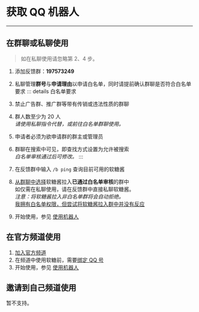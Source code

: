 # 获取 QQ 机器人

---

## 在群聊或私聊使用
> 如在私聊使用请忽略第 2、4 步。
1. 添加反馈群：**197573249**
2. 私聊管理**群号**与**申请理由**以申请白名单，同时请提前确认群聊是否符合白名单要求
::: details 白名单要求
1. 禁止广告群、推广群等带有传销或违法性质的群聊
2. 群人数至少为 20 人
   <br>*请使用私聊指令代替，或前往白名单群聊使用。*
3. 申请者必须为欲申请群的群主或管理员
4. 群聊在搜索中可见，即查找方式设置为允许被搜索
   <br>*白名单审核通过后可修改。*
:::

3. 在反馈群中输入 `/b ping` 查询目前可用的软糖酱
4. [从群聊中选择](https://zhidao.baidu.com/question/1898099646804409100.html)软糖酱拉入**已通过白名单审核**的群中
   <br>如仅需在私聊使用，请在反馈群中直接私聊软糖酱。
   <br>*注意：将软糖酱拉入非白名单群将会自动拒绝。*
   <br>[我拥有白名单权限，但尝试将软糖酱拉入群中并没有反应](/faq/#我拥有白名单权限，但尝试将软糖酱拉入群中并没有反应)
5. 开始使用，参见 [使用机器人](/#使用机器人)

## 在官方频道使用 <Badge type="warning" text="Beta" vertical="middle" />
1. [加入官方频道](https://qun.qq.com/qqweb/qunpro/share?_wv=3&_wwv=128&inviteCode=1SJaD1&from=246610&biz=ka)
2. 在频道中使用软糖前，需要[绑定 QQ 号](/module/base/#绑定-qq-号)
3. 开始使用，参见 [使用机器人](/#使用机器人)

## 邀请到自己频道使用
暂不支持。